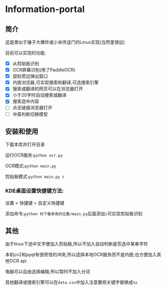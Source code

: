 # Information-portal

## 简介

这是类似于锤子大爆炸或小米传送门的Linux实现(当然差很远)

目前可以实现的功能:

- [x]  从剪贴板识别
- [x]  OCR屏幕识别(用了PaddleOCR)
- [x]  鼠标旁边弹出窗口
- [x]  内嵌浏览器,可实现搜索和翻译,可选搜索引擎
- [x]  搜索或翻译的网页可以在浏览器打开
- [x]  小于20字时自动搜索或翻译
- [x]  搜索选中内容
- [ ]  点击链接浏览器打开
- [ ]  中英判断切换模型

## 安装和使用

下载本库并打开目录

运行OCR服务:`python ocr.py`

OCR模式:`python main.py`

剪贴板模式:`python main.py c`

### KDE桌面设置快捷键方法:

设置 > 快捷键 > 自定义快捷键

添加命令:`python 你下载本库的位置/main.py`后面添加`c`可实现剪贴板识别

## 其他

由于linux下选中文字便加入剪贴板,所以不加入自动判断是否选中某串字符

本机cv2和pyqt有很奇怪的冲突,所以选择本地OCR服务而不是内嵌,也方便加入其他OCR api

电脑可以自由选择编辑,所以暂时不加入分词

其他翻译或搜索引擎可以在`data.csv`中加入注意要把关键字替换成`%s`
